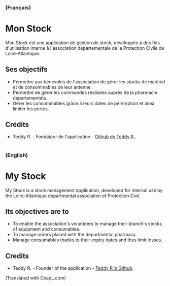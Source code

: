 ### (Français)
# Mon Stock
Mon Stock est une application de gestion de stock, développée à des fins d'utilisation interne à l'association départementale de la Protection Civile de Loire-Atlantique.

## Ses objectifs 
- Permettre aux bénévoles de l'association de gérer les stocks de matériel et de consommables de leur antenne.
- Permettre de gérer les commandes réalisées auprès de la pharmacie départementale.
- Gérer les consommables grâce à leurs dates de péremption et ainsi limiter les pertes.


## Crédits
- Teddy R. - Fondateur de l'application - [Github de Teddy R.](https://github.com/TYD3AD).

#
#
#

### (English)
# My Stock
My Stock is a stock management application, developed for internal use by the Loire-Atlantique departmental association of Protection Civil.

## Its objectives are to
- To enable the association's volunteers to manage their branch's stocks of equipment and consumables.
- To manage orders placed with the departmental pharmacy.
- Manage consumables thanks to their expiry dates and thus limit losses.


## Credits
- Teddy R. - Founder of the application - [Teddy R.'s Github](https://github.com/TYD3AD).

(Translated with DeepL.com)
